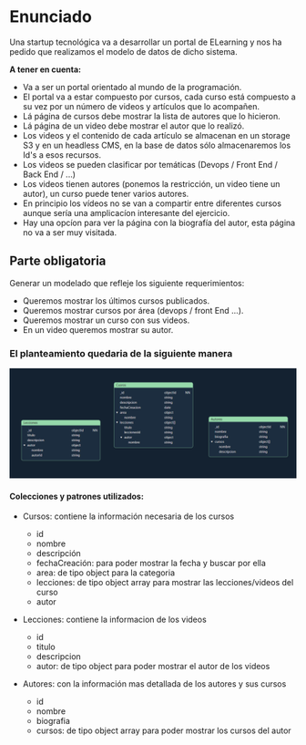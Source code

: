 # Enunciado

Una startup tecnológica va a desarrollar un portal de ELearning y nos ha pedido que realizamos el modelo de datos de dicho sistema.

**A tener en cuenta:**

- Va a ser un portal orientado al mundo de la programación.
- El portal va a estar compuesto por cursos, cada curso está compuesto a su vez por un número de videos y artículos que lo acompañen.
- Lá página de cursos debe mostrar la lista de autores que lo hicieron.
- Lá página de un video debe mostrar el autor que lo realizó.
- Los videos y el contenido de cada artículo se almacenan en un storage S3 y en un headless CMS, en la base de datos sólo almacenaremos los Id's a esos recursos.
- Los videos se pueden clasificar por temáticas (Devops / Front End / Back End / ...)
- Los videos tienen autores (ponemos la restricción, un video tiene un autor), un curso puede tener varios autores.
- En principio los vídeos no se van a compartir entre diferentes cursos aunque sería una amplicacíon interesante del ejercicio.
- Hay una opcíon para ver la página con la biografía del autor, esta página no va a ser muy visitada.

## Parte obligatoria
Generar un modelado que refleje los siguiente requerimientos:

- Queremos mostrar los últimos cursos publicados.
- Queremos mostrar cursos por área (devops / front End ...).
- Queremos mostrar un curso con sus videos.
- En un video queremos mostrar su autor.

### El planteamiento quedaria de la siguiente manera

![diagrama](diagramaBasicomodelado.png)


#### Colecciones y patrones utilizados:

- Cursos: contiene la información necesaria de los cursos
  - id
  - nombre
  - descripción
  - fechaCreación: para poder mostrar la fecha y buscar por ella
  - area: de tipo object para la categoria
  - lecciones: de tipo object array para mostrar las lecciones/videos del curso
  - autor

- Lecciones: contiene la informacion de los videos
  - id
  - titulo
  - descripcion
  - autor: de tipo object para poder mostrar el autor de los videos

- Autores: con la información mas detallada de los autores y sus cursos
  - id
  - nombre
  - biografia
  - cursos: de tipo object array para poder mostrar los cursos del autor
